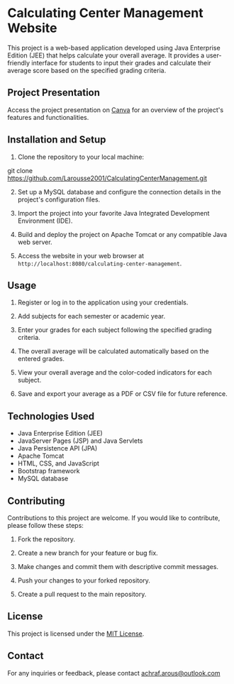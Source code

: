 # Calculating Center Management Website

This project is a web-based application developed using Java Enterprise Edition (JEE) that helps calculate your overall average. It provides a user-friendly interface for students to input their grades and calculate their average score based on the specified grading criteria.

## Project Presentation

Access the project presentation on [Canva](https://www.canva.com/design/DAE9faOJ8J8/OHjzbAo0zErIXqJv5TSGQQ/view?utm_content=DAE9faOJ8J8&utm_campaign=designshare&utm_medium=link&utm_source=publishsharelink) for an overview of the project's features and functionalities.

## Installation and Setup

1. Clone the repository to your local machine:

git clone https://github.com/Larousse2001/CalculatingCenterManagement.git

 
2. Set up a MySQL database and configure the connection details in the project's configuration files.

3. Import the project into your favorite Java Integrated Development Environment (IDE).

4. Build and deploy the project on Apache Tomcat or any compatible Java web server.

5. Access the website in your web browser at `http://localhost:8080/calculating-center-management`.

## Usage

1. Register or log in to the application using your credentials.

2. Add subjects for each semester or academic year.

3. Enter your grades for each subject following the specified grading criteria.

4. The overall average will be calculated automatically based on the entered grades.

5. View your overall average and the color-coded indicators for each subject.

6. Save and export your average as a PDF or CSV file for future reference.

## Technologies Used

- Java Enterprise Edition (JEE)
- JavaServer Pages (JSP) and Java Servlets
- Java Persistence API (JPA)
- Apache Tomcat
- HTML, CSS, and JavaScript
- Bootstrap framework
- MySQL database

## Contributing

Contributions to this project are welcome. If you would like to contribute, please follow these steps:

1. Fork the repository.

2. Create a new branch for your feature or bug fix.

3. Make changes and commit them with descriptive commit messages.

4. Push your changes to your forked repository.

5. Create a pull request to the main repository.

## License

This project is licensed under the [MIT License](LICENSE).

## Contact

For any inquiries or feedback, please contact achraf.arous@outlook.com

